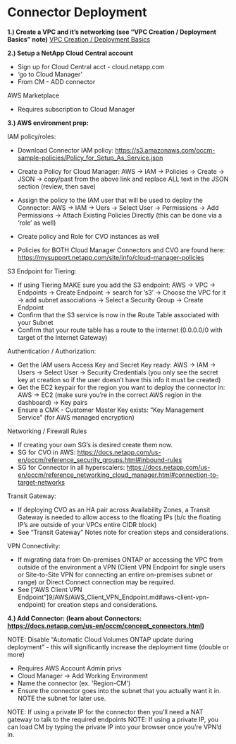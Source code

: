 # Connector Deployment

**1.) Create a VPC and it’s networking (see “VPC Creation / Deployment Basics” note)**
[VPC Creation / Deployment Basics](/AWS/VPC_Creation_Deployment_Basics.md#vpc-creation-deployment-basics)

**2.) Setup a NetApp Cloud Central account**

- Sign up for Cloud Central acct - cloud.netapp.com
- ‘go to Cloud Manager’
- From CM - ADD connector

AWS Marketplace

- Requires subscription to Cloud Manager

**3.) AWS environment prep:**

IAM policy/roles:

- Download Connector IAM policy: https://s3.amazonaws.com/occm-sample-policies/Policy_for_Setup_As_Service.json
- Create a Policy for Cloud Manager: AWS -> IAM -> Policies -> Create -> JSON -> copy/past from the above link and replace ALL text in the JSON section (review, then save)

- Assign the policy to the IAM user that will be used to deploy the Connector: AWS -> IAM -> Uers -> Select User -> Permissions -> Add Permissions -> Attach Existing Policies Directly (this can be done via a ‘role’ as well)
- Create policy and Role for CVO instances as well
- Policies for BOTH Cloud Manager Connectors and CVO are found here: https://mysupport.netapp.com/site/info/cloud-manager-policies

S3 Endpoint for Tiering:

- If using Tiering MAKE sure you add the S3 endpoint: AWS -> VPC -> Endpoints -> Create Endpoint -> search for ’s3’ -> Choose the VPC for it -> add subnet associations -> Select a Security Group -> Create Endpoint
- Confirm that the S3 service is now in the Route Table associated with your Subnet
- Confirm that your route table has a route to the internet (0.0.0.0/0 with target of the Internet Gateway)

Authentication / Authorization:

- Get the IAM users Access Key and Secret Key ready: AWS -> IAM -> Users -> Select User -> Security Credentials (you only see the secret key at creation so if the user doesn’t have this info it must be created)
- Get the EC2 keypair for the region you want to deploy the connector in: AWS -> EC2 (make sure you’re in the correct AWS region in the dashboard) -> Key pairs
- Ensure a CMK - Customer Master Key exists: “Key Management Service” (for AWS managed encryption)

Networking / Firewall Rules

- If creating your own SG’s is desired create them now.
- SG for CVO in AWS: https://docs.netapp.com/us-en/occm/reference_security_groups.html#inbound-rules
- SG for Connector in all hyperscalers: https://docs.netapp.com/us-en/occm/reference_networking_cloud_manager.html#connection-to-target-networks

Transit Gateway:

- If deploying CVO as an HA pair across Availability Zones, a Transit Gateway is needed to allow access to the floating IPs (b/c the floating IP’s are outside of your VPCs entire CIDR block)
- See “Transit Gateway” Notes note for creation steps and considerations.

VPN Connectivity:

- If migrating data from On-premises ONTAP or accessing the VPC from outside of the environment a VPN (Client VPN Endpoint for single users or Site-to-Site VPN for connecting an entire on-premises subnet or range) or Direct Connect connection may be required.
- See [“AWS Client VPN Endpoint”]9/AWS/AWS_Client_VPN_Endpoint.md#aws-client-vpn-endpoint) for creation steps and considerations.

**4.) Add Connector: (learn about Connectors: https://docs.netapp.com/us-en/occm/concept_connectors.html)**

NOTE: Disable “Automatic Cloud Volumes ONTAP update during deployment” - this will significantly increase the deployment time (double or more)

- Requires AWS Account Admin privs
- Cloud Manager -> Add Working Environment
- Name the connector (ex. 'Region-CM')
- Ensure the connector goes into the subnet that you actually want it in.  NOTE the subnet for later use.

NOTE: If using a private IP for the connector then you’ll need a NAT gateway to talk to the required endpoints
NOTE: If using a private IP, you can load CM by typing the private IP into your browser once you’re VPN’d in.
